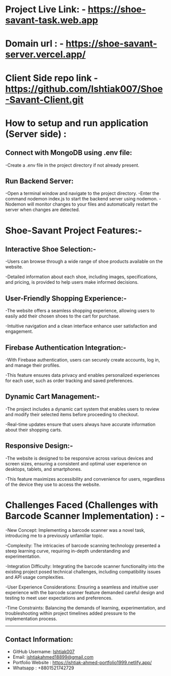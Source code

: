 
# Project Live Link: - https://shoe-savant-task.web.app

# Domain url : - https://shoe-savant-server.vercel.app/

# Client Side repo link - https://github.com/Ishtiak007/Shoe-Savant-Client.git


# How to setup and run application (Server side) :

## Connect with MongoDB using .env file:
-Create a .env file in the project directory if not already present.

## Run Backend Server:
-Open a terminal window and navigate to the project directory.
-Enter the command nodemon index.js to start the backend server using nodemon.
-Nodemon will monitor changes to your files and automatically restart the server when changes are detected.

# Shoe-Savant Project Features:-

## Interactive Shoe Selection:-

-Users can browse through a wide range of shoe products available on the website.

-Detailed information about each shoe, including images, specifications, and pricing, is provided to help users make informed decisions.


## User-Friendly Shopping Experience:-

-The website offers a seamless shopping experience, allowing users to easily add their chosen shoes to the cart for purchase.

-Intuitive navigation and a clean interface enhance user satisfaction and engagement.


## Firebase Authentication Integration:-

-With Firebase authentication, users can securely create accounts, log in, and manage their profiles.

-This feature ensures data privacy and enables personalized experiences for each user, such as order tracking and saved preferences.


## Dynamic Cart Management:-

-The project includes a dynamic cart system that enables users to review and modify their selected items before proceeding to checkout.

-Real-time updates ensure that users always have accurate information about their shopping carts.


## Responsive Design:-

-The website is designed to be responsive across various devices and screen sizes, ensuring a consistent and optimal user experience on desktops, tablets, and smartphones.

-This feature maximizes accessibility and convenience for users, regardless of the device they use to access the website.



# Challenges Faced (Challenges with Barcode Scanner Implementation) : -

-New Concept: Implementing a barcode scanner was a novel task, introducing me to a previously unfamiliar topic.

-Complexity: The intricacies of barcode scanning technology presented a steep learning curve, requiring in-depth understanding and experimentation.

-Integration Difficulty: Integrating the barcode scanner functionality into the existing project posed technical challenges, including compatibility issues and API usage complexities.

-User Experience Considerations: Ensuring a seamless and intuitive user experience with the barcode scanner feature demanded careful design and testing to meet user expectations and preferences.

-Time Constraints: Balancing the demands of learning, experimentation, and troubleshooting within project timelines added pressure to the implementation process.


---

  ## Contact Information:
  * GitHub Username: [Ishtiak007](https://github.com/Ishtiak007)
  * Email: ishtiakahmed18899@gmail.com
  * Portfolio Website : https://ishtiak-ahmed-portfolio1999.netlify.app/
  * Whatsapp : +8801521742729

